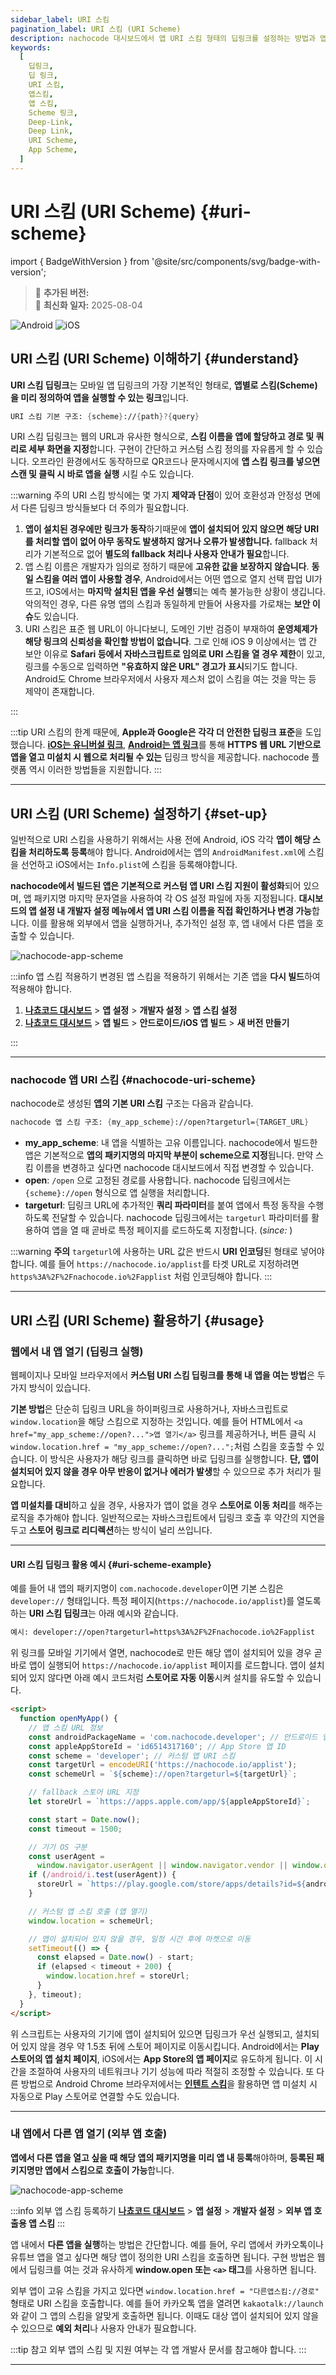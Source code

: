 ```yaml
---
sidebar_label: URI 스킴
pagination_label: URI 스킴 (URI Scheme)
description: nachocode 대시보드에서 앱 URI 스킴 형태의 딥링크를 설정하는 방법과 앱 URI 스킴 활용법을 안내합니다.
keywords:
  [
    딥링크,
    딥 링크,
    URI 스킴,
    앱스킴,
    앱 스킴,
    Scheme 링크,
    Deep-Link,
    Deep Link,
    URI Scheme,
    App Scheme,
  ]
---
```


# URI 스킴 (URI Scheme) {#uri-scheme}

import { BadgeWithVersion } from '@site/src/components/svg/badge-with-version';

> 🚀 **추가된 버전:** <BadgeWithVersion type="Android" version="v1.2.0" link="/docs/releases/v1/app-source/android/release-v-1-2-0" /> <BadgeWithVersion type="iOS" version="v1.2.0" link="/docs/releases/v1/app-source/ios/release-v-1-2-0" />  
> 🔔 **최신화 일자:** 2025-08-04

![Android](https://img.shields.io/badge/Android-gray?logo=android)
![iOS](https://img.shields.io/badge/iOS-gray?logo=apple)

## **URI 스킴 (URI Scheme) 이해하기** {#understand}

**URI 스킴 딥링크**는 모바일 앱 딥링크의 가장 기본적인 형태로, **앱별로 스킴(Scheme)을 미리 정의하여 앱을 실행할 수 있는 링크**입니다.

```scheme
URI 스킴 기본 구조: {scheme}://{path}?{query}
```

URI 스킴 딥링크는 웹의 URL과 유사한 형식으로, **스킴 이름을 앱에 할당하고 경로 및 쿼리로 세부 화면을 지정**합니다. 구현이 간단하고 커스텀 스킴 정의를 자유롭게 할 수 있습니다. 오프라인 환경에서도 동작하므로 QR코드나 문자메시지에 **앱 스킴 링크를 넣으면 스캔 및 클릭 시 바로 앱을 실행** 시킬 수도 있습니다.

:::warning 주의
URI 스킴 방식에는 몇 가지 **제약과 단점**이 있어 호환성과 안정성 면에서 다른 딥링크 방식들보다 더 주의가 필요합니다.

1. **앱이 설치된 경우에만 링크가 동작**하기때문에 **앱이 설치되어 있지 않으면 해당 URI를 처리할 앱이 없어 아무 동작도 발생하지 않거나 오류가 발생합니다.** fallback 처리가 기본적으로 없어 **별도의 fallback 처리나 사용자 안내가 필요**합니다.
2. 앱 스킴 이름은 개발자가 임의로 정하기 때문에 **고유한 값을 보장하지 않습니다**. **동일 스킴을 여러 앱이 사용할 경우**, Android에서는 어떤 앱으로 열지 선택 팝업 UI가 뜨고, iOS에서는 **마지막 설치된 앱을 우선 실행**되는 예측 불가능한 상황이 생깁니다. 악의적인 경우, 다른 유명 앱의 스킴과 동일하게 만들어 사용자를 가로채는 **보안 이슈**도 있습니다.
3. URI 스킴은 표준 웹 URL이 아니다보니, 도메인 기반 검증이 부재하여 **운영체제가 해당 링크의 신뢰성을 확인할 방법이 없습니다**. 그로 인해 iOS 9 이상에서는 앱 간 보안 이유로 **Safari 등에서 자바스크립트로 임의로 URI 스킴을 열 경우 제한**이 있고, 링크를 수동으로 입력하면 **"유효하지 않은 URL" 경고가 표시**되기도 합니다. Android도 Chrome 브라우저에서 사용자 제스처 없이 스킴을 여는 것을 막는 등 제약이 존재합니다.

:::

:::tip
URI 스킴의 한계 때문에, **Apple과 Google은 각각 더 안전한 딥링크 표준**을 도입했습니다. [**iOS는 유니버설 링크**](./universal-link), [**Android는 앱 링크**](./app-link)를 통해 **HTTPS 웹 URL 기반으로 앱을 열고 미설치 시 웹으로 처리될 수 있는** 딥링크 방식을 제공합니다. nachocode 플랫폼 역시 이러한 방법들을 지원합니다.
:::

---

## **URI 스킴 (URI Scheme) 설정하기** {#set-up}

일반적으로 URI 스킴을 사용하기 위해서는 사용 전에 Android, iOS 각각 **앱이 해당 스킴을 처리하도록 등록**해야 합니다. Android에서는 앱의 `AndroidManifest.xml`에 스킴을 선언하고 iOS에서는 `Info.plist`에 스킴을 등록해야합니다.

**nachocode에서 빌드된 앱은 기본적으로 커스텀 앱 URI 스킴 지원이 활성화**되어 있으며, 앱 패키지명 마지막 문자열을 사용하여 각 OS 설정 파일에 자동 지정됩니다. **대시보드의 앱 설정 내 개발자 설정 메뉴에서 앱 URI 스킴 이름을 직접 확인하거나 변경 가능**합니다. 이를 활용해 외부에서 앱을 실행하거나, 추가적인 설정 후, 앱 내에서 다른 앱을 호출할 수 있습니다.

![nachocode-app-scheme](/img/docs/deep-link/nachocode_dashboard_developer_settings_app_scheme.png)

:::info 앱 스킴 적용하기
변경된 앱 스킴을 적용하기 위해서는 기존 앱을 **다시 빌드**하여 적용해야 합니다.

1. [**나쵸코드 대시보드**](https://nachocode.io/?utm_source=docs&utm_medium=documentation&utm_campaign=devguide) > **앱 설정** > **개발자 설정** > **앱 스킴 설정**
2. [**나쵸코드 대시보드**](https://nachocode.io/?utm_source=docs&utm_medium=documentation&utm_campaign=devguide) > **앱 빌드** > **안드로이드/iOS 앱 빌드** > **새 버전 만들기**

:::

---

### nachocode 앱 URI 스킴 {#nachocode-uri-scheme}

nachocode로 생성된 **앱의 기본 URI 스킴** 구조는 다음과 같습니다.

```scheme
nachocode 앱 스킴 구조: {my_app_scheme}://open?targeturl={TARGET_URL}
```

- **my_app_scheme**: 내 앱을 식별하는 고유 이름입니다. nachocode에서 빌드한 앱은 기본적으로 **앱의 패키지명의 마지막 부분이 scheme으로 지정**됩니다. 만약 스킴 이름을 변경하고 싶다면 nachocode 대시보드에서 직접 변경할 수 있습니다.
- **open**: `/open` 으로 고정된 경로를 사용합니다. nachocode 딥링크에서는 `{scheme}://open` 형식으로 앱 실행을 처리합니다.
- **targeturl**: 딥링크 URL에 추가적인 **쿼리 파라미터**를 붙여 앱에서 특정 동작을 수행하도록 전달할 수 있습니다. nachocode 딥링크에서는 `targeturl` 파라미터를 활용하여 앱을 열 때 곧바로 특정 페이지를 로드하도록 지정합니다. (_since:_ <BadgeWithVersion type="iOS" version="v1.5.1" link="/docs/releases/v1/app-source/ios/release-v-1-5-1" />)

:::warning **주의**
`targeturl`에 사용하는 URL 값은 반드시 **URI 인코딩**된 형태로 넣어야 합니다. 예를 들어 `https://nachocode.io/applist`를 타겟 URL로 지정하려면 `https%3A%2F%2Fnachocode.io%2Fapplist` 처럼 인코딩해야 합니다.
:::

---

## **URI 스킴 (URI Scheme) 활용하기** {#usage}

### 웹에서 내 앱 열기 (딥링크 실행)

웹페이지나 모바일 브라우저에서 **커스텀 URI 스킴 딥링크를 통해 내 앱을 여는 방법**은 두 가지 방식이 있습니다.

**기본 방법**은 단순히 딥링크 URL을 하이퍼링크로 사용하거나, 자바스크립트로 `window.location`을 해당 스킴으로 지정하는 것입니다. 예를 들어 HTML에서 `<a href="my_app_scheme://open?...">앱 열기</a>` 링크를 제공하거나, 버튼 클릭 시 `window.location.href = "my_app_scheme://open?...";`처럼 스킴을 호출할 수 있습니다. 이 방식은 사용자가 해당 링크를 클릭하면 바로 딥링크를 실행합니다. **단, 앱이 설치되어 있지 않을 경우 아무 반응이 없거나 에러가 발생**할 수 있으므로 추가 처리가 필요합니다.

**앱 미설치를 대비**하고 싶을 경우, 사용자가 앱이 없을 경우 **스토어로 이동 처리**를 해주는 로직을 추가해야 합니다. 일반적으로는 자바스크립트에서 딥링크 호출 후 약간의 지연을 두고 **스토어 링크로 리디렉션**하는 방식이 널리 쓰입니다.

---

#### URI 스킴 딥링크 활용 예시 {#uri-scheme-example}

예를 들어 내 앱의 패키지명이 `com.nachocode.developer`이면 기본 스킴은 `developer://` 형태입니다. 특정 페이지(`https://nachocode.io/applist`)를 열도록 하는 **URI 스킴 딥링크**는 아래 예시와 같습니다.

```scheme
예시: developer://open?targeturl=https%3A%2F%2Fnachocode.io%2Fapplist
```

위 링크를 모바일 기기에서 열면, nachocode로 만든 해당 앱이 설치되어 있을 경우 곧바로 앱이 실행되어 `https://nachocode.io/applist` 페이지를 로드합니다. 앱이 설치되어 있지 않다면 아래 예시 코드처럼 **스토어로 자동 이동**시켜 설치를 유도할 수 있습니다.

```html
<script>
  function openMyApp() {
    // 앱 스킴 URL 정보
    const androidPackageName = 'com.nachocode.developer'; // 안드로이드 앱 ID
    const appleAppStoreId = 'id6514317160'; // App Store 앱 ID
    const scheme = 'developer'; // 커스텀 앱 URI 스킴
    const targetUrl = encodeURI('https://nachocode.io/applist');
    const schemeUrl = `${scheme}://open?targeturl=${targetUrl}`;

    // fallback 스토어 URL 지정
    let storeUrl = `https://apps.apple.com/app/${appleAppStoreId}`;

    const start = Date.now();
    const timeout = 1500;

    // 기기 OS 구분
    const userAgent =
      window.navigator.userAgent || window.navigator.vendor || window.opera;
    if (/android/i.test(userAgent)) {
      storeUrl = `https://play.google.com/store/apps/details?id=${androidPackageName}`;
    }

    // 커스텀 앱 스킴 호출 (앱 열기)
    window.location = schemeUrl;

    // 앱이 설치되어 있지 않을 경우, 일정 시간 후에 마켓으로 이동
    setTimeout(() => {
      const elapsed = Date.now() - start;
      if (elapsed < timeout + 200) {
        window.location.href = storeUrl;
      }
    }, timeout);
  }
</script>
```

위 스크립트는 사용자의 기기에 앱이 설치되어 있으면 딥링크가 우선 실행되고, 설치되어 있지 않을 경우 약 1.5초 뒤에 스토어 페이지로 이동시킵니다. Android에서는 **Play 스토어의 앱 설치 페이지**, iOS에서는 **App Store의 앱 페이지**로 유도하게 됩니다. 이 시간을 조절하여 사용자의 네트워크나 기기 성능에 따라 적절히 조정할 수 있습니다. 또 다른 방법으로 Android Chrome 브라우저에서는 [**인텐트 스킴**](./intent-scheme)을 활용하면 앱 미설치 시 자동으로 Play 스토어로 연결할 수도 있습니다.

---

### 내 앱에서 다른 앱 열기 (외부 앱 호출)

**앱에서 다른 앱을 열고 싶을 때 해당 앱의 패키지명을 미리 앱 내 등록**해야하며, **등록된 패키지명만 앱에서 스킴으로 호출이 가능**합니다.

![nachocode-app-scheme](/img/docs/deep-link/nachocode_dashboard_developer_settings_external_app_scheme.png)

:::info 외부 앱 스킴 등록하기
[**나쵸코드 대시보드**](https://nachocode.io/?utm_source=docs&utm_medium=documentation&utm_campaign=devguide) > **앱 설정** > **개발자 설정** > **외부 앱 호출용 앱 스킴**
:::

앱 내에서 **다른 앱을 실행**하는 방법은 간단합니다. 예를 들어, 우리 앱에서 카카오톡이나 유튜브 앱을 열고 싶다면 해당 앱이 정의한 URI 스킴을 호출하면 됩니다. 구현 방법은 웹에서 딥링크를 여는 것과 유사하게 **window\.open 또는 `<a>` 태그**를 사용하면 됩니다.

외부 앱이 고유 스킴을 가지고 있다면 `window.location.href = "다른앱스킴://경로"` 형태로 URI 스킴을 호출합니다. 예를 들어 카카오톡 앱을 열려면 `kakaotalk://launch`와 같이 그 앱의 스킴을 알맞게 호출하면 됩니다. 이때도 대상 앱이 설치되어 있지 않을 수 있으므로 **예외 처리**나 사용자 안내가 필요합니다.

:::tip 참고
외부 앱의 스킴 및 지원 여부는 각 앱 개발사 문서를 참고해야 합니다.
:::

---
